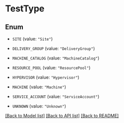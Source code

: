 # TestType

## Enum


* `SITE` (value: `"Site"`)

* `DELIVERY_GROUP` (value: `"DeliveryGroup"`)

* `MACHINE_CATALOG` (value: `"MachineCatalog"`)

* `RESOURCE_POOL` (value: `"ResourcePool"`)

* `HYPERVISOR` (value: `"Hypervisor"`)

* `MACHINE` (value: `"Machine"`)

* `SERVICE_ACCOUNT` (value: `"ServiceAccount"`)

* `UNKNOWN` (value: `"Unknown"`)


[[Back to Model list]](../README.md#documentation-for-models) [[Back to API list]](../README.md#documentation-for-api-endpoints) [[Back to README]](../README.md)



